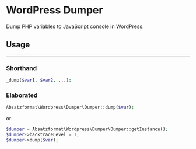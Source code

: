 # WordPress Dumper

Dump PHP variables to JavaScript console in WordPress.

## Usage

---

### Shorthand

```php
_dump($var1, $var2, ...);
```

### Elaborated

```php
Absatzformat\Wordpress\Dumper\Dumper::dump($var);
```
or
```php
$dumper = Absatzformat\Wordpress\Dumper\Dumper::getInstance();
$dumper->backtraceLevel = 1;
$dumper->dump($var);
```